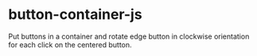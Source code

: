# button-container-js
Put buttons in a container and rotate edge button in clockwise orientation for each click on the centered button.
